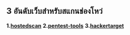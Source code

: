 ## 3 อันดับเว็บสำหรับสแกนช่องโหว่
**1.[hostedscan](https://hostedscan.com/)**
**2.[pentest-tools](https://pentest-tools.com/)**
**3.[hackertarget](https://hackertarget.com/openvas-scan/)**
